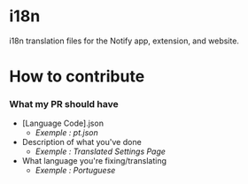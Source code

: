 # i18n
i18n translation files for the Notify app, extension, and website.


# How to contribute

### What my PR should have
 - [Language Code].json
    - *Exemple : pt.json*
 - Description of what you've done
    - *Exemple : Translated Settings Page*
 - What language you're fixing/translating
     - *Exemple : Portuguese*
